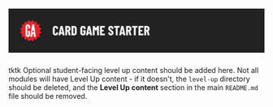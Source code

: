 # ![CSS Card Deck - Level Up - tktk Microlesson Name](./assets/hero.png)

tktk Optional student-facing level up content should be added here. Not all modules will have Level Up content - if it doesn't, the `level-up` directory should be deleted, and the **Level Up content** section in the main `README.md` file should be removed.
